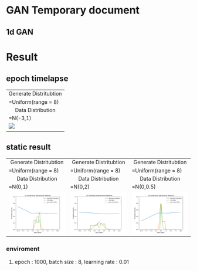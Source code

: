 GAN Temporary document
======================


1d GAN
---------

# Result
## epoch timelapse

<table align='center'>
<tr align='center'>
 <td> Generate Distritubtion</td>
 </tr>
 <tr>
 <td> =Uniform(range = 8) </td>
 </tr>
<tr align='center'>
 <td> Data Distribution </td>
  </tr>
 <tr>
 <td> =N(-3,1) </td>
 </tr>
<tr>
 <td><img src = 'img/output.gif' </td>
</tr>
</table>

## static result


<table align='center'>
<tr align='center'>
 <td> Generate Distritubtion</td>
 <td> Generate Distritubtion</td>
 <td> Generate Distritubtion</td>
 </tr>
 <tr>
 <td> =Uniform(range = 8) </td>
  <td> =Uniform(range = 8) </td>
  <td> =Uniform(range = 8) </td>
 </tr>
<tr align='center'>
 <td> Data Distribution </td>
  <td> Data Distribution </td>
  <td> Data Distribution </td>
  </tr>
 <tr>
 <td> =N(0,1) </td>
   <td> =N(0,2) </td>
   <td> =N(0,0.5) </td>
 </tr>
<tr>
 <td><img src = 'img/1dgan_1.png' </td>
   <td><img src = 'img/1dgan_2.png' </td>
     <td><img src = 'img/1dgan_0.5.png' </td>
</tr>
</table>

### enviroment
1. epoch : 1000, batch size : 8, learning rate : 0.01
 

